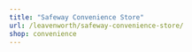 ```yaml
---
title: "Safeway Convenience Store"
url: /leavenworth/safeway-convenience-store/
shop: convenience
---
```


